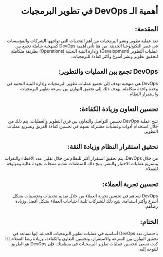 <div dir="rtl">

# أهمية الـ DevOps في تطوير البرمجيات

## المقدمة:
تعد عملية تطوير ونشر البرمجيات من أهم التحديات التي تواجهها الشركات والمؤسسات في عصر التكنولوجيا الحديثة. من هنا تأتي أهمية DevOps كمنهجية شاملة تجمع بين عمليات التطوير (Development) وإدارة البنية التحتية (Operations) بطريقة متكاملة لتحقيق تطوير ونشر أسرع وأكثر كفاءة للبرمجيات.

## DevOps تجمع بين العمليات والتطوير:
DevOps هي منهجية تهدف إلى تجميع عمليات تطوير البرمجيات وإدارة البنية التحتية في وحدة واحدة متكاملة. يهدف ذلك إلى تحقيق التوازن بين سرعة تطوير البرمجيات واستقرار النظام.

## تحسين التعاون وزيادة الكفاءة:
تتيح عملية DevOps تحسين التواصل والتعاون بين فرق التطوير والعمليات. يتم ذلك من خلال استخدام أدوات وعمليات مشتركة تسهم في تحسين كفاءة الفريق وتسريع عمليات التطوير.

## تحقيق استقرار النظام وزيادة الثقة:
من خلال DevOps، يتم تحقيق استقرار أكبر للنظام من خلال تقليل عدد الأخطاء والثغرات وتسريع عمليات الاختبار والنشر. يتيح ذلك للمنظمات تقديم منتجات بجودة عالية وموثوقة للعملاء.

## تحسين تجربة العملاء:
DevOps تساهم في تحسين تجربة العملاء من خلال تقديم تحديثات وتحسينات بشكل أسرع وأكثر استدامة. يتيح ذلك للشركات تلبية احتياجات العملاء بشكل أفضل وزيادة رضاهم.

## الختام:
باختصار، تعد DevOps أساسية في عمليات تطوير البرمجيات الحديثة. إنها تساعد في تحقيق التوازن بين السرعة والاستقرار، وتحسين التعاون والكفاءة، وزيادة رضا العملاء. إذا كنت تسعى لتحسين عمليات تطوير البرمجيات في منظمتك، فإن DevOps هو الطريق للتوجه إليه.

</div>